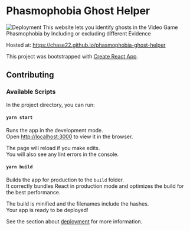 # Phasmophobia Ghost Helper
![Deployment](https://github.com/Chase22/phasmophobia-ghost-helper/workflows/Deployment/badge.svg)
This website lets you identify ghosts in the Video Game Phasmophobia by Including or excluding different Evidence

Hosted at: https://chase22.github.io/phasmophobia-ghost-helper

This project was bootstrapped with [Create React App](https://github.com/facebook/create-react-app).

## Contributing

### Available Scripts

In the project directory, you can run:

#### `yarn start`

Runs the app in the development mode.\
Open [http://localhost:3000](http://localhost:3000) to view it in the browser.

The page will reload if you make edits.\
You will also see any lint errors in the console.

#### `yarn build`

Builds the app for production to the `build` folder.\
It correctly bundles React in production mode and optimizes the build for the best performance.

The build is minified and the filenames include the hashes.\
Your app is ready to be deployed!

See the section about [deployment](https://facebook.github.io/create-react-app/docs/deployment) for more information.
